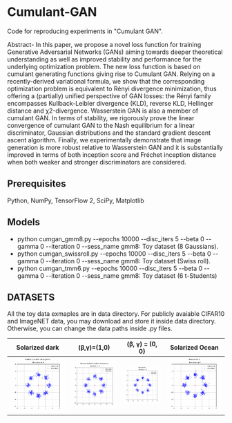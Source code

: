 # Cumulant-GAN
Code for reproducing experiments in "Cumulant GAN".

Abstract- In this paper, we propose a novel loss function for training Generative Adversarial Networks (GANs) aiming towards deeper theoretical understanding as well as improved stability and performance for the underlying optimization problem. The new loss function is based on cumulant generating functions giving rise to Cumulant GAN. Relying on a recently-derived variational formula, we show that the corresponding optimization problem is equivalent to Rényi divergence minimization, thus offering a (partially) unified perspective of GAN losses: the Rényi family encompasses Kullback-Leibler divergence (KLD), reverse KLD, Hellinger distance and χ2-divergence. Wasserstein GAN is also a member of cumulant GAN. In terms of stability, we rigorously prove the linear convergence of cumulant GAN to the Nash equilibrium for a linear discriminator, Gaussian distributions and the standard gradient descent ascent algorithm. Finally, we experimentally demonstrate that image generation is more robust relative to Wasserstein GAN and it is substantially improved in terms of both inception score and Fréchet inception distance when both weaker and stronger discriminators are considered.

## Prerequisites
Python, NumPy, TensorFlow 2, SciPy, Matplotlib

## Models

* python cumgan_gmm8.py --epochs 10000 --disc_iters 5 --beta 0 --gamma 0 --iteration 0 --sess_name gmm8: Toy dataset (8 Gaussians).
* python cumgan_swissroll.py --epochs 10000 --disc_iters 5 --beta 0 --gamma 0 --iteration 0 --sess_name gmm8: Toy dataset (Swiss roll).
* python cumgan_tmm6.py --epochs 10000 --disc_iters 5 --beta 0 --gamma 0 --iteration 0 --sess_name gmm8: Toy dataset (6 t-Students)

## DATASETS

All the toy data exmaples are in data directory. For publicly avaiable CIFAR10 and ImageNET data, you may download and store it inside data directory. Otherwise, you can change the data paths inside .py files.

Solarized dark             |  (β,γ)=(1,0)           |   (β, γ) = (0, 0)         |  Solarized Ocean
:-------------------------:|:-------------------------: |:-------------------------: | :-------------------------:
![Alt-txt](KLD_2_dots.gif) |![Alt-txt](rKLD_3_dots.gif) |![Alt-txt](Wasserstein_3_dots.gif)|![Alt-txt](Wasserstein_3_dots.gif)
